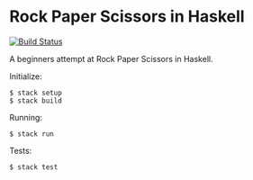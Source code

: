 # Rock Paper Scissors in Haskell

[![Build Status](https://travis-ci.org/johanhaleby/rps-haskell.svg?branch=master)](https://travis-ci.org/johanhaleby/rps-haskell)

A beginners attempt at Rock Paper Scissors in Haskell.

Initialize:

    $ stack setup
    $ stack build
    
Running: 
    
    $ stack run

Tests:

    $ stack test
